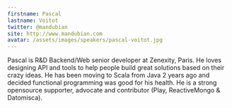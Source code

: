```yaml
---
firstname: Pascal
lastname: Voitot
twitter: @mandubian
site: http://www.mandubian.com
avatar: /assets/images/speakers/pascal-voitot.jpg
---
```


Pascal is R&D Backend/Web senior developer at Zenexity, Paris. He loves designing API and tools to help people build great solutions based on their crazy ideas. He has been moving to Scala from Java 2 years ago and decided functional programming was good for his health. He is a strong opensource supporter, advocate and contributor (Play, ReactiveMongo & Datomisca).
